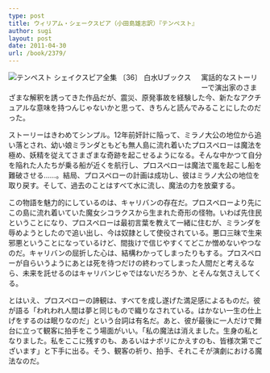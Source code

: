 ```yaml
---
type: post
title: ウィリアム・シェークスピア（小田島雄志訳）『テンペスト』
author: sugi
layout: post
date: 2011-04-30
url: /book/2379/
---
```

<a href="http://www.amazon.co.jp/exec/obidos/ASIN/4560070369/chezsugi-22/ref=nosim/" onclick="_gaq.push(['_trackEvent', 'outbound-article', 'http://www.amazon.co.jp/exec/obidos/ASIN/4560070369/chezsugi-22/ref=nosim/', '']);" name="amazletlink" target="_blank"><img src="http://i2.wp.com/ecx.images-amazon.com/images/I/411PRmQGBXL._SL160_.jpg?w=660" alt="テンペスト  シェイクスピア全集 〔36〕 白水Uブックス" class="alignleft" style="float: left; margin: 0 20px 20px 0;" data-recalc-dims="1" /></a>

寓話的なストーリーで演出家のさまざまな解釈を誘ってきた作品だが、震災、原発事故を経験した今、新たなアクチュアルな意味を持つんじゃないかと思って、きちんと読んでみることにしたのだった。

ストーリーはきわめてシンプル。12年前奸計に陥って、ミラノ大公の地位から追い落とされ、幼い娘ミランダともども無人島に流れ着いたプロスペローは魔法を極め、妖精を従えてさまざまな奇跡を起こせるようになる。そんな中かつて自分を陥れた人たちが乗る船が近くを航行し、プロスペローは魔法で嵐を起こし船を難破させる......。結局、プロスペローの計画は成功し、彼はミラノ大公の地位を取り戻す。そして、過去のことはすべて水に流し、魔法の力を放棄する。

この物語を魅力的にしているのは、キャリバンの存在だ。プロスペローより先にこの島に流れ着いていた魔女シコラクスから生まれた奇形の怪物。いわば先住民ということになり、プロスペローは最初言葉を教えて一緒に住むが、ミランダを辱めようとしたので追い出し、今は奴隷として使役されている。悪口三昧で生来邪悪ということになっているけど、間抜けで信じやすくてどこか憎めないやつなのだ。キャリバンの屈折した心は、結構わかってしまったりもする。プロスペローが自らいうようにあとは死を待つだけの終わってしまった人間だと考えるなら、未来を託せるのはキャリバンじゃではないだろうか、とそんな気さえしてくる。

とはいえ、プロスペローの諦観は、すべてを成し遂げた満足感によるものだ。彼が語る「われわれ人間は夢と同じもので織りなされている。はかない一生の仕上げをするのは眠りなのだ」という台詞は有名だ。あと、彼が最後に一人だけで舞台に立って観客に拍手をこう場面がいい。「私の魔法は消えました。生身の私となりました。私をここに残すのも、あるいはナポリにかえすのも、皆様次第でございます」と下手に出る。そう、観客の祈り、拍手、それこそが演劇における魔法なのだ。

